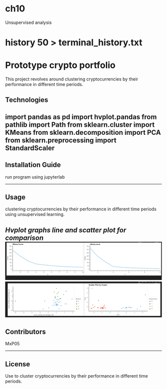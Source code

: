 # ch10
Unsupervised analysis
# history 50 > terminal_history.txt

# Prototype crypto portfolio
This project revolves around clustering cryptocurrencies by their performance in different time periods.
## Technologies

import pandas as pd
import hvplot.pandas
from pathlib import Path
from sklearn.cluster import KMeans
from sklearn.decomposition import PCA
from sklearn.preprocessing import StandardScaler
---

## Installation Guide
run program using jupyterlab

---

## Usage
clustering cryptocurrencies by their performance in different time periods using unsupervised learning.

*Hvplot graphs line and scatter plot for comparison*
![Composite plot to contrast the Elbow curves](https://github.com/MxP05/ch10/blob/main/Resources/images/1.png?raw=true)
![Compoosite plot to contrast the clusters](https://github.com/MxP05/ch10/blob/main/Resources/images/2.png?raw=true)
---

## Contributors

MxP05

---

## License
Use to cluster cryptocurrencies by their performance in different time periods.